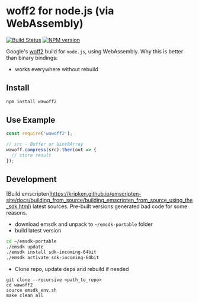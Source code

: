 woff2 for node.js (via WebAssembly)
===================================

[![Build Status](https://img.shields.io/travis/fontello/wawoff2/master.svg?style=flat)](https://travis-ci.org/fontello/wawoff2)
[![NPM version](https://img.shields.io/npm/v/wawoff2.svg?style=flat)](https://www.npmjs.org/package/wawoff2)

Google's [woff2](https://github.com/google/woff2) build for `node.js`, using
WebAssembly. Why this is better than binary bindings:

- works everywhere without rebuild


Install
-------

```sh
npm install wawoff2
```


Use Example
-----------

```js
const require('wawoff2');

// src - Buffer or Uint8Array
wawoff.compress(src).then(out => {
  // store result
});
```


Development
-----------

[Build emscripten]https://kripken.github.io/emscripten-site/docs/building_from_source/building_emscripten_from_source_using_the_sdk.html) latest sources. Pre-built versions
generated bad code for some reasons.

- download emsdk and unpack to `~/emsdk-portable` folder
- build latest version

```sh
cd ~/emsdk-portable
./emsdk update
./emsdk install sdk-incoming-64bit
./emsdk activate sdk-incoming-64bit
```

- Clone repo, update deps and rebuild if needed

```
git clone --recursive <path_to_repo>
cd wawoff2
source emsdk_env.sh
make clean all
```
